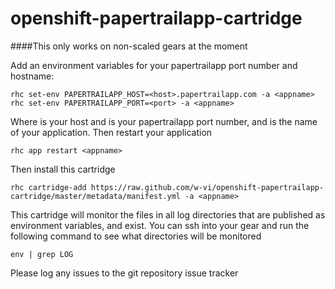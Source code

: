 openshift-papertrailapp-cartridge
=================================

####This only works on non-scaled gears at the moment

Add an environment variables for your papertrailapp port number and hostname:

    rhc set-env PAPERTRAILAPP_HOST=<host>.papertrailapp.com -a <appname>
    rhc set-env PAPERTRAILAPP_PORT=<port> -a <appname>


Where <host> is your host and <port> is your papertrailapp port
number, and <appname> is the name of your application.  Then restart
your application

    rhc app restart <appname>

Then install this cartridge

    rhc cartridge-add https://raw.github.com/w-vi/openshift-papertrailapp-cartridge/master/metadata/manifest.yml -a <appname>

This cartridge will monitor the files in all log directories that are published as environment variables, and exist.
You can ssh into your gear and run the following command to see what directories will be monitored

    env | grep LOG

Please log any issues to the git repository issue tracker

